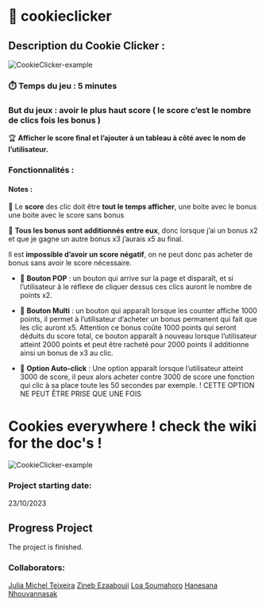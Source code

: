 # 🍪 cookieclicker

## Description du Cookie Clicker :

![CookieClicker-example](https://www.agirparlaculture.be/wp-content/uploads/2023/06/cookie-clicker-2.jpg)

### ⏱️ Temps du jeu : 5 minutes

### But du jeux : avoir le plus haut score ( le score c’est le nombre de clics fois les bonus )

🏆 **Afficher le score final et l’ajouter à un tableau à côté avec le nom de l’utilisateur.**

### Fonctionnalités :

#### Notes :

💯 Le **score** des clic doit être **tout le temps afficher**, une boite avec le bonus une boite avec le score sans bonus

🎁 **Tous les bonus sont additionnés entre eux**, donc lorsque j’ai un bonus x2 et que je gagne un autre bonus x3 j’aurais x5 au final.

Il est **impossible d’avoir un score négatif**, on ne peut donc pas acheter de bonus sans avoir le score nécessaire.

- 🎯 **Bouton POP** : un bouton qui arrive sur la page et disparaît, et si l’utilisateur à le réflexe de cliquer dessus ces clics auront le nombre de points x2.

- 🎉 **Bouton Multi** : un bouton qui apparaît lorsque les counter affiche 1000 points, il permet à l’utilisateur d’acheter un bonus permanent qui fait que les clic auront x5. Attention ce bonus coûte 1000 points qui seront déduits du score total, ce bouton apparaît à nouveau lorsque l’utilisateur atteint 2000 points et peut être racheté pour 2000 points il additionne ainsi un bonus de x3 au clic.

- 🐁 **Option Auto-click** : Une option apparaît lorsque l’utilisateur atteint 3000 de score, il peux alors acheter contre 3000 de score une fonction qui clic à sa place toute les 50 secondes par exemple. ! CETTE OPTION NE PEUT ÊTRE PRISE QUE UNE FOIS

# Cookies everywhere ! check the wiki for the doc's !

![CookieClicker-example](https://media.giphy.com/media/3oKIPakqw5iwtPKq64/giphy.gif)

### Project starting date:
23/10/2023

## Progress Project

The project is finished.

### Collaborators:

[Julia Michel Teixeira](https://github.com/Chickenroast)
[Zineb Ezaabouji](https://github.com/neb244)
[Loa Soumahoro](https://github.com/LoaGnadjouSoumahoro)
[Hanesana Nhouvannasak](https://github.com/iota07)
